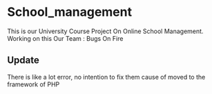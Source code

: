 # School_management
This is our University Course Project On Online School Management. Working on this Our Team : Bugs On Fire
## Update
There is like a lot error, no intention to fix them cause of moved to the framework of PHP
